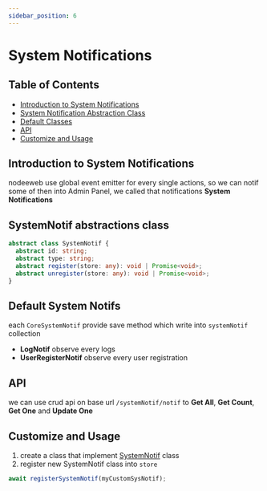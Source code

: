 ```yaml
---
sidebar_position: 6
---
```



# System Notifications

## Table of Contents

- [Introduction to System Notifications](#introduction-to-system-notifications)
- [System Notification Abstraction Class](#systemnotif-abstractions-class)
- [Default Classes](#default-system-notifs)
- [API](#api)
- [Customize and Usage](#customize-and-usage)

## Introduction to System Notifications

nodeeweb use global event emitter for every single actions, so we can notif some of then into Admin Panel, we called that notifications **System Notifications**


## SystemNotif abstractions class
```ts
abstract class SystemNotif {
  abstract id: string;
  abstract type: string;
  abstract register(store: any): void | Promise<void>;
  abstract unregister(store: any): void | Promise<void>;
}
```

## Default System Notifs
each `CoreSystemNotif` provide save method which write into `systemNotif` collection

- **LogNotif** observe every logs
- **UserRegisterNotif** observe every user registration

## API
we can use crud api on base url `/systemNotif/notif` to **Get All**, **Get Count**, **Get One** and **Update One**

## Customize and Usage
1) create a class that implement [SystemNotif](#systemnotif-abstractions-class) class
2) register new SystemNotif class into `store`
```ts
await registerSystemNotif(myCustomSysNotif);  
```